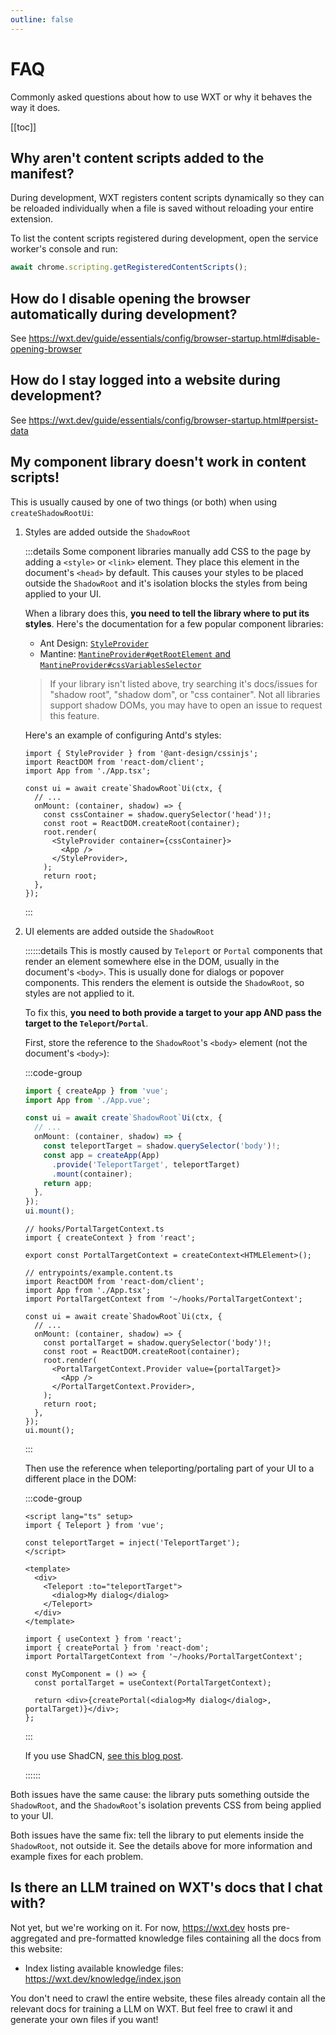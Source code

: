 ```yaml
---
outline: false
---
```


# FAQ

Commonly asked questions about how to use WXT or why it behaves the way it does.

[[toc]]

## Why aren't content scripts added to the manifest?

During development, WXT registers content scripts dynamically so they can be reloaded individually when a file is saved without reloading your entire extension.

To list the content scripts registered during development, open the service worker's console and run:

```js
await chrome.scripting.getRegisteredContentScripts();
```

## How do I disable opening the browser automatically during development?

See https://wxt.dev/guide/essentials/config/browser-startup.html#disable-opening-browser

## How do I stay logged into a website during development?

See https://wxt.dev/guide/essentials/config/browser-startup.html#persist-data

## My component library doesn't work in content scripts!

This is usually caused by one of two things (or both) when using `createShadowRootUi`:

1. Styles are added outside the `ShadowRoot`

   :::details
   Some component libraries manually add CSS to the page by adding a `<style>` or `<link>` element. They place this element in the document's `<head>` by default. This causes your styles to be placed outside the `ShadowRoot` and it's isolation blocks the styles from being applied to your UI.

   When a library does this, **you need to tell the library where to put its styles**. Here's the documentation for a few popular component libraries:

   - Ant Design: [`StyleProvider`](https://ant.design/docs/react/compatible-style#shadow-dom-usage)
   - Mantine: [`MantineProvider#getRootElement` and `MantineProvider#cssVariablesSelector`](https://mantine.dev/theming/mantine-provider/)

   > If your library isn't listed above, try searching it's docs/issues for "shadow root", "shadow dom", or "css container". Not all libraries support shadow DOMs, you may have to open an issue to request this feature.

   Here's an example of configuring Antd's styles:

   ```tsx
   import { StyleProvider } from '@ant-design/cssinjs';
   import ReactDOM from 'react-dom/client';
   import App from './App.tsx';

   const ui = await create`ShadowRoot`Ui(ctx, {
     // ...
     onMount: (container, shadow) => {
       const cssContainer = shadow.querySelector('head')!;
       const root = ReactDOM.createRoot(container);
       root.render(
         <StyleProvider container={cssContainer}>
           <App />
         </StyleProvider>,
       );
       return root;
     },
   });
   ```

   :::

2. UI elements are added outside the `ShadowRoot`

   ::::::details
   This is mostly caused by `Teleport` or `Portal` components that render an element somewhere else in the DOM, usually in the document's `<body>`. This is usually done for dialogs or popover components. This renders the element is outside the `ShadowRoot`, so styles are not applied to it.

   To fix this, **you need to both provide a target to your app AND pass the target to the `Teleport`/`Portal`**.

   First, store the reference to the `ShadowRoot`'s `<body>` element (not the document's `<body>`):

   :::code-group

   ```ts [Vue]
   import { createApp } from 'vue';
   import App from './App.vue';

   const ui = await create`ShadowRoot`Ui(ctx, {
     // ...
     onMount: (container, shadow) => {
       const teleportTarget = shadow.querySelector('body')!;
       const app = createApp(App)
         .provide('TeleportTarget', teleportTarget)
         .mount(container);
       return app;
     },
   });
   ui.mount();
   ```

   ```tsx [React]
   // hooks/PortalTargetContext.ts
   import { createContext } from 'react';

   export const PortalTargetContext = createContext<HTMLElement>();

   // entrypoints/example.content.ts
   import ReactDOM from 'react-dom/client';
   import App from './App.tsx';
   import PortalTargetContext from '~/hooks/PortalTargetContext';

   const ui = await create`ShadowRoot`Ui(ctx, {
     // ...
     onMount: (container, shadow) => {
       const portalTarget = shadow.querySelector('body')!;
       const root = ReactDOM.createRoot(container);
       root.render(
         <PortalTargetContext.Provider value={portalTarget}>
           <App />
         </PortalTargetContext.Provider>,
       );
       return root;
     },
   });
   ui.mount();
   ```

   :::

   Then use the reference when teleporting/portaling part of your UI to a different place in the DOM:

   :::code-group

   ```vue [Vue]
   <script lang="ts" setup>
   import { Teleport } from 'vue';

   const teleportTarget = inject('TeleportTarget');
   </script>

   <template>
     <div>
       <Teleport :to="teleportTarget">
         <dialog>My dialog</dialog>
       </Teleport>
     </div>
   </template>
   ```

   ```tsx [React]
   import { useContext } from 'react';
   import { createPortal } from 'react-dom';
   import PortalTargetContext from '~/hooks/PortalTargetContext';

   const MyComponent = () => {
     const portalTarget = useContext(PortalTargetContext);

     return <div>{createPortal(<dialog>My dialog</dialog>, portalTarget)}</div>;
   };
   ```

   :::

   If you use ShadCN, [see this blog post](https://aabidk.dev/blog/building-modern-cross-browser-web-extensions-content-scripts-and-ui/#using-radixui-portals-to-move-the-dialog-to-shadow-dom).

   ::::::

Both issues have the same cause: the library puts something outside the `ShadowRoot`, and the `ShadowRoot`'s isolation prevents CSS from being applied to your UI.

Both issues have the same fix: tell the library to put elements inside the `ShadowRoot`, not outside it. See the details above for more information and example fixes for each problem.

## Is there an LLM trained on WXT's docs that I chat with?

Not yet, but we're working on it. For now, https://wxt.dev hosts pre-aggregated and pre-formatted knowledge files containing all the docs from this website:

- Index listing available knowledge files: https://wxt.dev/knowledge/index.json

You don't need to crawl the entire website, these files already contain all the relevant docs for training a LLM on WXT. But feel free to crawl it and generate your own files if you want!
